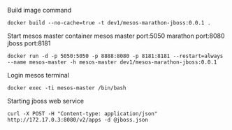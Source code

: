 Build image command
```
docker build --no-cache=true -t dev1/mesos-marathon-jboss:0.0.1 .
```

Start mesos master container
mesos master port:5050
marathon port:8080
jboss port:8181

```
docker run -d -p 5050:5050 -p 8888:8080 -p 8181:8181 --restart=always --name mesos-master -h mesos-master dev1/mesos-marathon-jboss:0.0.1
```

Login mesos terminal
```
docker exec -ti mesos-master /bin/bash
```

Starting jboss web service
```
curl -X POST -H "Content-type: application/json" http://172.17.0.3:8080/v2/apps -d @jboss.json
```
